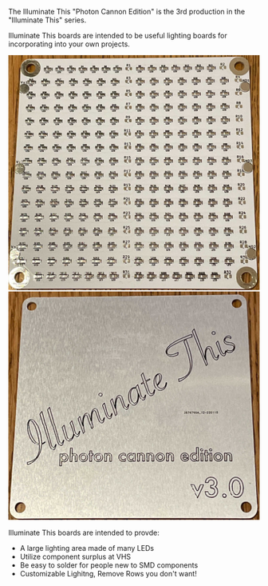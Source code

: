 The Illuminate This "Photon Cannon Edition" is the 3rd production in the "Illuminate This" series.

Illuminate This boards are intended to be useful lighting boards for incorporating into your own projects.

![Front PCB Render](https://github.com/mikepkes/IlluminateThis_Photon_Cannon_Edition/raw/main/images/front.jpg?raw=true)
![Back PCB Render](https://github.com/mikepkes/IlluminateThis_Photon_Cannon_Edition/raw/main/images/back.jpg?raw=true)

Illuminate This boards are intended to provde:
* A large lighting area made of many LEDs
* Utilize component surplus at VHS
* Be easy to solder for people new to SMD components
* Customizable Lighitng, Remove Rows you don't want!

